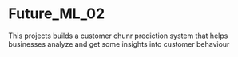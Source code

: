 # Future_ML_02
This projects builds a customer chunr prediction system that helps businesses analyze and get some insights into customer behaviour
